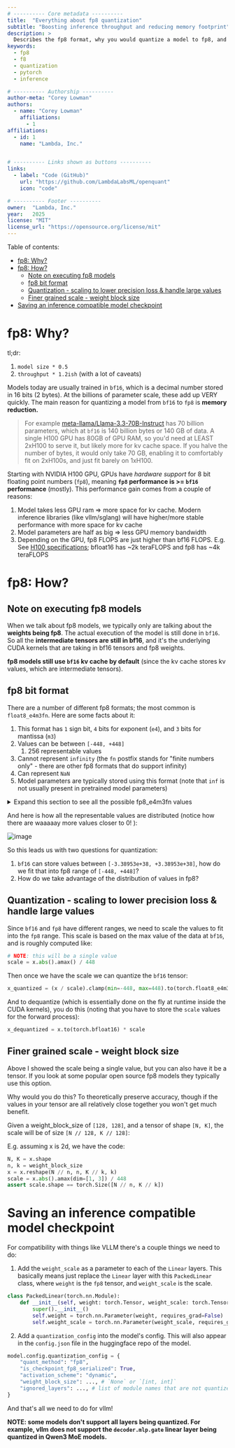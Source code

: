 ```yaml
---
# ---------- Core metadata ----------
title:  "Everything about fp8 quantization"
subtitle: "Boosting inference throughput and reducing memory footprint"
description: >
  Describes the fp8 format, why you would quantize a model to fp8, and how to do it.
keywords:
  - fp8
  - f8
  - quantization
  - pytorch
  - inference

# ---------- Authorship ----------
author-meta: "Corey Lowman"
authors:
  - name: "Corey Lowman"
    affiliations:
      - 1
affiliations:
  - id: 1
    name: "Lambda, Inc."


# ---------- Links shown as buttons ----------
links:
  - label: "Code (GitHub)"
    url: "https://github.com/LambdaLabsML/openquant"
    icon: "code"

# ---------- Footer ----------
owner:  "Lambda, Inc."
year:   2025
license: "MIT"
license_url: "https://opensource.org/license/mit"
---
```


Table of contents:

- [fp8: Why?](#fp8-why)
- [fp8: How?](#fp8-how)
  - [Note on executing fp8 models](#note-on-executing-fp8-models)
  - [fp8 bit format](#fp8-bit-format)
  - [Quantization - scaling to lower precision loss \& handle large values](#quantization---scaling-to-lower-precision-loss--handle-large-values)
  - [Finer grained scale - weight block size](#finer-grained-scale---weight-block-size)
- [Saving an inference compatible model checkpoint](#saving-an-inference-compatible-model-checkpoint)

# fp8: Why?

tl;dr:

1. `model size * 0.5`
2. `throughput * 1.2ish` (with a lot of caveats)

Models today are usually trained in `bf16`, which is a decimal number stored in 16 bits (2 bytes). At the billions of parameter scale, these add up VERY quickly. The main reason for quantizing a model from `bf16` to `fp8` is **memory reduction.**

> For example [meta-llama/Llama-3.3-70B-Instruct](https://huggingface.co/meta-llama/Llama-3.3-70B-Instruct) has 70 billion parameters, which at `bf16` is 140 billion bytes or 140 GB of data. A single H100 GPU has 80GB of GPU RAM, so you'd need at LEAST 2xH100 to serve it, but likely more for kv cache space. If you halve the number of bytes, it would only take 70 GB, enabling it to comfortably fit on 2xH100s, and just fit barely on 1xH100.

Starting with NVIDIA H100 GPU, GPUs have *hardware support* for 8 bit floating point numbers (`fp8`), meaning **`fp8` performance is >= `bf16` performance** (mostly). This performance gain comes from a couple of reasons:

1. Model takes less GPU ram => more space for kv cache. Modern inference libraries (like vllm/sglang) will have higher/more stable performance with more space for kv cache
2. Model parameters are half as big => less GPU memory bandwidth
3. Depending on the GPU, fp8 FLOPS are just higher than bf16 FLOPS. E.g. See [H100 specifications](https://www.nvidia.com/en-us/data-center/h100/); bfloat16 has ~2k teraFLOPS and fp8 has ~4k teraFLOPS


# fp8: How?

## Note on executing fp8 models

When we talk about fp8 models, we typically only are talking about the **weights being fp8**. The actual execution of the model is still done in `bf16`. So all the **intermediate tensors are still in bf16**, and it's the underlying CUDA kernels that are taking in bf16 tensors and fp8 weights.

**fp8 models still use `bf16` kv cache by default** (since the kv cache stores kv values, which are intermediate tensors).

## fp8 bit format

There are a number of different fp8 formats; the most common is `float8_e4m3fn`. Here are some facts about it:

1. This format has `1` sign bit, `4` bits for exponent (`e4`), and `3` bits for mantissa (`m3`)
2. Values can be between `[-448, +448]`
    1. 256 representable values
3. Cannot represent `infinity` (the `fn` postfix stands for "finite numbers only" - there are other fp8 formats that do support infinity)
4. Can represent `NaN`
5. Model parameters are typically stored using this format (note that `inf` is not usually present in pretrained model parameters)

<details>
    <summary>
        Expand this section to see all the possible fp8_e4m3fn values
    </summary>

```
torch.arange(256, dtype=torch.uint8).view(dtype=torch.float8_e4m3fn).tolist()
```

[0.0, 0.001953125, 0.00390625, 0.005859375, 0.0078125, 0.009765625, 0.01171875, 0.013671875, 0.015625, 0.017578125, 0.01953125, 0.021484375, 0.0234375, 0.025390625, 0.02734375, 0.029296875, 0.03125, 0.03515625, 0.0390625, 0.04296875, 0.046875, 0.05078125, 0.0546875, 0.05859375, 0.0625, 0.0703125, 0.078125, 0.0859375, 0.09375, 0.1015625, 0.109375, 0.1171875, 0.125, 0.140625, 0.15625, 0.171875, 0.1875, 0.203125, 0.21875, 0.234375, 0.25, 0.28125, 0.3125, 0.34375, 0.375, 0.40625, 0.4375, 0.46875, 0.5, 0.5625, 0.625, 0.6875, 0.75, 0.8125, 0.875, 0.9375, 1.0, 1.125, 1.25, 1.375, 1.5, 1.625, 1.75, 1.875, 2.0, 2.25, 2.5, 2.75, 3.0, 3.25, 3.5, 3.75, 4.0, 4.5, 5.0, 5.5, 6.0, 6.5, 7.0, 7.5, 8.0, 9.0, 10.0, 11.0, 12.0, 13.0, 14.0, 15.0, 16.0, 18.0, 20.0, 22.0, 24.0, 26.0, 28.0, 30.0, 32.0, 36.0, 40.0, 44.0, 48.0, 52.0, 56.0, 60.0, 64.0, 72.0, 80.0, 88.0, 96.0, 104.0, 112.0, 120.0, 128.0, 144.0, 160.0, 176.0, 192.0, 208.0, 224.0, 240.0, 256.0, 288.0, 320.0, 352.0, 384.0, 416.0, 448.0, nan, -0.0, -0.001953125, -0.00390625, -0.005859375, -0.0078125, -0.009765625, -0.01171875, -0.013671875, -0.015625, -0.017578125, -0.01953125, -0.021484375, -0.0234375, -0.025390625, -0.02734375, -0.029296875, -0.03125, -0.03515625, -0.0390625, -0.04296875, -0.046875, -0.05078125, -0.0546875, -0.05859375, -0.0625, -0.0703125, -0.078125, -0.0859375, -0.09375, -0.1015625, -0.109375, -0.1171875, -0.125, -0.140625, -0.15625, -0.171875, -0.1875, -0.203125, -0.21875, -0.234375, -0.25, -0.28125, -0.3125, -0.34375, -0.375, -0.40625, -0.4375, -0.46875, -0.5, -0.5625, -0.625, -0.6875, -0.75, -0.8125, -0.875, -0.9375, -1.0, -1.125, -1.25, -1.375, -1.5, -1.625, -1.75, -1.875, -2.0, -2.25, -2.5, -2.75, -3.0, -3.25, -3.5, -3.75, -4.0, -4.5, -5.0, -5.5, -6.0, -6.5, -7.0, -7.5, -8.0, -9.0, -10.0, -11.0, -12.0, -13.0, -14.0, -15.0, -16.0, -18.0, -20.0, -22.0, -24.0, -26.0, -28.0, -30.0, -32.0, -36.0, -40.0, -44.0, -48.0, -52.0, -56.0, -60.0, -64.0, -72.0, -80.0, -88.0, -96.0, -104.0, -112.0, -120.0, -128.0, -144.0, -160.0, -176.0, -192.0, -208.0, -224.0, -240.0, -256.0, -288.0, -320.0, -352.0, -384.0, -416.0, -448.0, nan]
</details>

And here is how all the representable values are distributed (notice how there are waaaaay more values closer to 0!
):

![image](https://github.com/user-attachments/assets/a2eefa93-5f0a-4154-b78a-0964403ff57f)

So this leads us with two questions for quantization:

1. `bf16` can store values between `[-3.38953e+38, +3.38953e+38]`, how do we fit that into fp8 range of `[-448, +448]`?
2. How do we take advantage of the distribution of values in fp8?

## Quantization - scaling to lower precision loss & handle large values

Since `bf16` and `fp8` have different ranges, we need to scale the values to fit into the `fp8` range. This scale is based
on the max value of the data at `bf16`, and is roughly computed like:

```python
# NOTE: this will be a single value
scale = x.abs().amax() / 448
```

Then once we have the scale we can quantize the `bf16` tensor:
```python
x_quantized = (x / scale).clamp(min=-448, max=448).to(torch.float8_e4m3fn)
```

And to dequantize (which is essentially done on the fly at runtime inside the CUDA kernels), you do this (noting that you have to store the `scale` values for the forward process):
```python
x_dequantized = x.to(torch.bfloat16) * scale
```

## Finer grained scale - weight block size

Above I showed the scale being a single value, but you can also have it be a tensor. If you look at some popular open source fp8 models they typically use this option.

Why would you do this? To theoretically preserve accuracy, though if the values in your tensor are all relatively close together you won't get much benefit.

Given a weight_block_size of `[128, 128]`, and a tensor of shape `[N, K]`, the scale will be of size `[N // 128, K // 128]`:

E.g. assuming x is 2d, we have the code:

```python
N, K = x.shape
n, k = weight_block_size
x = x.reshape(N // n, n, K // k, k)
scale = x.abs().amax(dim=[1, 3]) / 448
assert scale.shape == torch.Size([N // n, K // k])
```

# Saving an inference compatible model checkpoint

For compatibility with things like VLLM there's a couple things we need to do:

1. Add the `weight_scale` as a parameter to each of the `Linear` layers. This basically means just replace the `Linear` layer with this `PackedLinear` class, where `weight` is the `fp8` tensor, and `weight_scale` is the scale.

```python
class PackedLinear(torch.nn.Module):
    def __init__(self, weight: torch.Tensor, weight_scale: torch.Tensor):
        super().__init__()
        self.weight = torch.nn.Parameter(weight, requires_grad=False)
        self.weight_scale = torch.nn.Parameter(weight_scale, requires_grad=False)
```

2. Add a `quantization_config` into the model's config. This will also appear in the `config.json` file in the huggingface repo of the model.

```python
model.config.quantization_config = {
    "quant_method": "fp8",
    "is_checkpoint_fp8_serialized": True,
    "activation_scheme": "dynamic",
    "weight_block_size": ..., # `None` or `[int, int]`
    "ignored_layers": ..., # list of module names that are not quantized
}
```

And that's all we need to do for vllm!

**NOTE: some models don't support all layers being quantized. For example, vllm does not support the `decoder.mlp.gate` linear layer being quantized in Qwen3 MoE models.**
